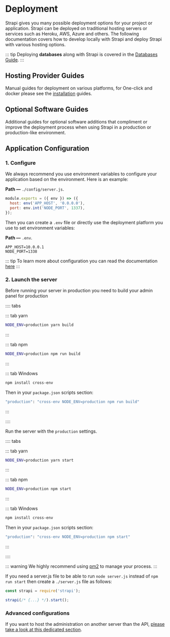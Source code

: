 # Deployment

Strapi gives you many possible deployment options for your project or application. Strapi can be deployed on traditional hosting servers or services such as Heroku, AWS, Azure and others. The following documentation covers how to develop locally with Strapi and deploy Strapi with various hosting options.

::: tip
Deploying **databases** along with Strapi is covered in the [Databases Guide](../guides/databases.md).
:::

## Hosting Provider Guides

Manual guides for deployment on various platforms, for One-click and docker please see the [installation](./installation) guides.

<div>
	<InstallLink link="../deployment/amazon-aws">
    <template #icon>
    <svg width="64" height="64" viewBox="0 0 32 32" xmlns="http://www.w3.org/2000/svg"><g fill="#fff" fill-rule="evenodd"><path d="M15.63 31.388l-7.135-2.56V18.373l7.135 2.43zm1.3 0l7.135-2.56V18.373l-7.135 2.432zm-7.7-13.8l7.2-2.033 6.696 2.16-6.696 2.273zm-2.092-.8L0 14.22V3.75l7.135 2.43zm1.307 0l7.135-2.56V3.75L8.443 6.192zm-7.7-13.8l7.2-2.043 6.696 2.16-6.696 2.273zm23.052 13.8l-7.135-2.56V3.75l7.135 2.43zm1.3 0l7.135-2.56V3.75l-7.135 2.43zm-7.7-13.8l7.2-2.033 6.696 2.16-6.696 2.273z" fill-rule="nonzero"></path></g></svg>
    </template>
		<template #title>Amazon AWS</template>
		<template #description>
			Step by step guide for deploying on AWS EC2
		</template>
	</InstallLink>
</div>

<div>
	<InstallLink link="../deployment/azure">
    <template #icon>
    <svg width="100" height="77.43" xmlns="http://www.w3.org/2000/svg" viewBox="0 0 19.68 15.24"><path d="M9.105 14.43l4.642-.82.043-.01-2.387-2.84a403.945 403.945 0 0 1-2.387-2.853c0-.014 2.465-6.802 2.479-6.826.004-.008 1.682 2.888 4.066 7.02l4.09 7.09.031.054-7.587-.001-7.587-.001 4.597-.812zM0 13.566c0-.004 1.125-1.957 2.5-4.34L5 4.893l2.913-2.445C9.515 1.104 10.83.002 10.836 0a.512.512 0 0 1-.047.118L7.625 6.903l-3.107 6.663-2.259.003c-1.242.002-2.259 0-2.259-.004z" fill="#fff"/></svg>
    </template>
		<template #title>Azure</template>
		<template #description>
			Step by step guide for deploying on Azure web app
		</template>
	</InstallLink>
</div>

<div>
	<InstallLink link="../deployment/digitalocean">
		<template #icon>
			<svg width="178" height="177" viewBox="0 0 178 177" xmlns="http://www.w3.org/2000/svg"><g fill="#fff" fill-rule="evenodd"><path d="M89 176.5v-34.2c36.2 0 64.3-35.9 50.4-74-5.1-14-16.4-25.3-30.5-30.4-38.1-13.8-74 14.2-74 50.4H.8C.8 30.6 56.6-14.4 117.1 4.5c26.4 8.3 47.5 29.3 55.7 55.7 18.9 60.5-26.1 116.3-83.8 116.3z" fill-rule="nonzero"></path><path d="M89.1 142.5H55v-34.1h34.1zM55 168.6H28.9v-26.1H55zM28.9 142.5H7v-21.9h21.9v21.9z"></path></g></svg>
		</template>
		<template #title>DigitalOcean</template>
		<template #description>
			Manual step by step guide for deploying on DigitalOcean droplets
		</template>
	</InstallLink>
</div>

<div>
	<InstallLink link="../deployment/google-app-engine">
		<template #icon>
			<svg xmlns="http://www.w3.org/2000/svg" xmlns:xlink="http://www.w3.org/1999/xlink" viewBox="0 0 24 24" version="1.1"><path d="M6.969 3L4.094 8.188l1.468 2.624L8.438 6h10.25L17 3zm8.75 4l2.969 4.906L13.625 21H17l5-9-2.781-5zM12 8c-2.207 0-4 1.793-4 4s1.793 4 4 4 4-1.793 4-4-1.793-4-4-4zM3.531 9.219L2 12l4.969 9H12.5l1.656-3h-5.75zM12 10c1.102 0 2 .898 2 2 0 1.102-.898 2-2 2-1.102 0-2-.898-2-2 0-1.102.898-2 2-2z" fill="#fff"/></svg>
		</template>
		<template #title>Google App Engine</template>
		<template #description>
			Manual step by step guide for deploying on GCP's App Engine
		</template>
	</InstallLink>
</div>

<div>
	<InstallLink link="../deployment/heroku">
    <template #icon>
    <svg xmlns="http://www.w3.org/2000/svg" width="64" height="64" viewBox="0 0 5.12 5.12" preserveAspectRatio="xMinYMin meet"><path d="M3.068 4.415V2.382s.132-.487-1.63.2C1.436 2.6 1.436.7 1.436.7L2.01.697v1.2s1.61-.635 1.61.48v2.026h-.555zm.328-2.986h-.6c.22-.27.42-.73.42-.73h.63s-.108.3-.44.73zm-1.95 2.982V3.254l.58.58-.58.58z" fill="#fff"/></svg>
    </template>
		<template #title>Heroku</template>
		<template #description>
			Step by step guide for deploying on Heroku
		</template>
	</InstallLink>
</div>

## Optional Software Guides

Additional guides for optional software additions that compliment or improve the deployment process when using Strapi in a production or production-like environment.

<div>
	<InstallLink link="../deployment/caddy-proxy">
		<template #title>Caddy</template>
		<template #description>
			Overview of proxying Strapi with Caddy
		</template>
	</InstallLink>
</div>

<div>
	<InstallLink link="../deployment/nginx-proxy">
    <template #icon>
    <svg xmlns="http://www.w3.org/2000/svg" viewBox="-35.5 26 32 32" width="64" height="64"><path d="M-33.442 42.023v-7.637a.68.68 0 0 1 .385-.651l13.173-7.608c.237-.148.503-.178.74-.03l13.232 7.637a.71.71 0 0 1 .355.651V49.63a.71.71 0 0 1-.355.651l-11.367 6.57a56.27 56.27 0 0 1-1.806 1.036c-.266.148-.533.148-.8 0l-13.202-7.608c-.237-.148-.355-.326-.355-.622v-7.637z" fill="#fff"/><path d="M-24.118 39.18v8.9c0 1.006-.8 1.894-1.865 1.865-.65-.03-1.154-.296-1.5-.858-.178-.266-.237-.562-.237-.888V35.836c0-.83.503-1.42 1.154-1.687s1.302-.207 1.954 0c.622.178 1.095.562 1.5 1.036l7.874 9.443c.03.03.06.09.118.148v-9c0-.947.65-1.687 1.57-1.776 1.154-.148 1.924.68 2.042 1.54v12.6c0 .7-.326 1.214-.918 1.54-.444.237-.918.296-1.42.266a3.23 3.23 0 0 1-1.954-.829c-.296-.266-.503-.592-.77-.888l-7.49-8.97c0-.03-.03-.06-.06-.09z" fill="#3498DB"/></svg>
    </template>
		<template #title>Nginx</template>
		<template #description>
			Overview of proxying Strapi with Nginx
		</template>
	</InstallLink>
</div>

## Application Configuration

### 1. Configure

We always recommend you use environment variables to configure your application based on the environment. Here is an example:

**Path —** `./config/server.js`.

```js
module.exports = ({ env }) => ({
  host: env('APP_HOST', '0.0.0.0'),
  port: env.int('NODE_PORT', 1337),
});
```

Then you can create a `.env` file or directly use the deployment platform you use to set environment variables:

**Path —** `.env`.

```
APP_HOST=10.0.0.1
NODE_PORT=1338
```

::: tip
To learn more about configuration you can read the documentation [here](../concepts/configurations.md)
:::

### 2. Launch the server

Before running your server in production you need to build your admin panel for production

:::: tabs

::: tab yarn

```bash
NODE_ENV=production yarn build
```

:::

::: tab npm

```bash
NODE_ENV=production npm run build
```

:::

::: tab Windows

```bash
npm install cross-env
```

Then in your `package.json` scripts section:

```bash
"production": "cross-env NODE_ENV=production npm run build"
```

:::

::::

Run the server with the `production` settings.

:::: tabs

::: tab yarn

```bash
NODE_ENV=production yarn start
```

:::

::: tab npm

```bash
NODE_ENV=production npm start
```

:::

::: tab Windows

```bash
npm install cross-env
```

Then in your `package.json` scripts section:

```bash
"production": "cross-env NODE_ENV=production npm start"
```

:::

::::

::: warning
We highly recommend using [pm2](https://github.com/Unitech/pm2/) to manage your process.
:::

If you need a server.js file to be able to run `node server.js` instead of `npm run start` then create a `./server.js` file as follows:

```js
const strapi = require('strapi');

strapi(/* {...} */).start();
```

### Advanced configurations

If you want to host the administration on another server than the API, [please take a look at this dedicated section](../admin-panel/deploy.md).
